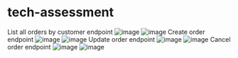# tech-assessment
List all orders by customer endpoint
![image](https://user-images.githubusercontent.com/55853855/194996001-d877c6a8-c674-40f5-a0a5-97eb6cb1f08c.png)
![image](https://user-images.githubusercontent.com/55853855/194996148-0da58665-ac4a-42f6-9e14-f99af98ac3ec.png)
Create order endpoint
![image](https://user-images.githubusercontent.com/55853855/194996182-b54a912c-f8b2-4308-9f6e-999547db69fa.png)
![image](https://user-images.githubusercontent.com/55853855/194996213-81c3a93c-15a6-4b5b-8637-4d5eca98c99c.png)
Update order endpoint
![image](https://user-images.githubusercontent.com/55853855/194996238-71ac9955-8a34-4b4c-b838-466dc856d354.png)
![image](https://user-images.githubusercontent.com/55853855/194996294-0ca1d5e3-1385-473a-9509-badeb7302ecd.png)
Cancel order endpoint
![image](https://user-images.githubusercontent.com/55853855/194996322-6060208d-062f-4219-8f1a-86d6d91f0edc.png)
![image](https://user-images.githubusercontent.com/55853855/194996349-8e7fa4ad-7086-428d-a8d0-1e6c4c11bf6e.png)

